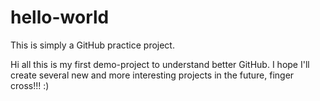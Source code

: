 # hello-world
This is simply a GitHub practice project.

Hi all
this is my first demo-project to understand better GitHub.
I hope I'll create several new and more interesting projects in the future, finger cross!!! :)
